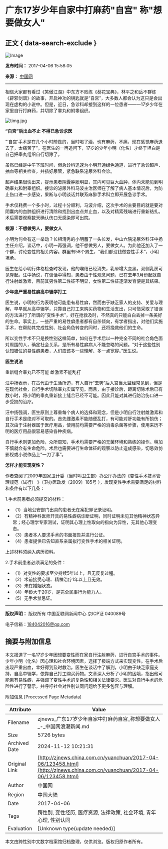 # 广东17岁少年自家中打麻药"自宫" 称"想要做女人"

## 正文 { data-search-exclude }


![Image](http://zjnews.china.com.cn/d/file/p/2019-07-19/aa6145972892949ceefea566ff6b4dc4.png)

**发布时间：** 2017-04-06 15:58:05

**来源：** [中国网](http://)

---

相信大家都有看过《笑傲江湖》中东方不败练《葵花宝典》，林平之和岳不群练《辟邪剑谱》的故事，开启神功的钥匙就是“自宫”，大多数人都会认为这只是会出现在虚构的小说中。但是，近日，急诊科却接到这样的一位患者——一17岁少年在家里自行打麻药，并切除了睾丸和附睾组织。

![timg.jpg](http://zjnews.china.com.cn/d/file/yuanchuan/2017-04-06/02cf0c01f08c4a4eb038098cb2176968.jpg)

**“自宫”后出血不止 不得已急诊求医**

“‘自宫’手术是在几个小时前做的，当时喝了酒，也有麻药，不痛，现在感觉麻药退去了，太痛苦了”，在医生的一再追问下，17岁的少年小明（化名）才终于坦白是自己把睾丸组织自行切除了。

虽然已经是中午下班时间，但急诊科迅速为小明开通绿色通道，进行了急诊超声、抽血等相关检查，并插好尿管，紧急联系泌尿外科会诊。

超声结果很快出来，提示患者阴囊肿胀明显，其内可见巨大血肿，体内未能见到明确睾丸和附睾组织。接诊的泌尿外科马波主治医师在了解了病人基本情况后，为防止伤口进一步感染，果断与小明谈话并联系麻醉手术科立即开展急诊手术。

手术仅耗费一个多小时，过程十分顺利，马波介绍，这次手术的主要目的就是要对阴囊内的血肿组织进行清除和找到出血点并止血，以及对精索残端进行重新结扎。术后需要观察数天确认伤口无感染即可出院。

**根源：不想做男人，要做女人**

小明为何会有这一举动？长相清秀的小明蓄了一头长发，中山六院泌尿外科汪中扬主任介绍，谈话中，小明一再强调，他不想做男人，要做女人。为此他还加入了一个群，讨论变性的相关内容。群里有58个男生，“我们都没钱做变性手术”，小明坦承。

医生在给小明行体格检查时发现，他的喉结已经消失，乳晕增大变黑，双侧乳房可见隆起。汪中扬说，在谈话中得知，患者由于性观念问题，已在去年3月份起就自行注射雌激素，目前其男性第二性征不明显，女性第二性征逐渐发育便是其结果。

**少年患严重易性癖高中辍学打工**

医生说，小明的行为表明他可能患有易性癖，然而由于缺乏家人的支持、关爱与理解，早早就从高中辍学，只靠自己打工来购买药物和生活支出，只可惜采取了错误的方法进行了所谓的“变性手术”，好在抢救及时，不然真的只能白白丢掉一条美好的生命。事实上，一些严重的易性癖患者都有自杀倾向，有学者指出，对他们实施手术，在帮助其完成性别、社会角色转变的同时，还将挽救他们的生命。

所以变性手术不只是换性别这样简单，如何在手术后以一种完全不同的社会角色面对周围的人，确定社会关系，是所有易性癖病人不能忽略的问题。“对于这些性别认知错位的易性癖患者，人们应该多一些理解、多一点宽容。”医生说。

**医生说法**

重新缝合睾丸已不可能 雌激素不能乱打

汪中扬表示，在古代由于生活所迫，有人自行“去势”后入宫当太监经常见到，但是在现代社会，自行手术切除睾丸实属罕见。而且，由于接诊后，距离切除术后已有数小时，将小明的睾丸重新接上缝合已经不可能。因此只能对其进行防治伤口进一步受损的治疗。

汪中扬强调，医生原则上尊重每个病人的选择和观念，但是小明自行注射雌激素和自行手术是绝对不可取的。首先雌激素不能随便乱打，有可能对肝功能有所损伤；其次由于注射器属于医疗用品，使用前均需要严格的消毒杀菌等步骤，使用来历不明的医疗用品很容易感染各种疾病。

自行手术则更加危险，众所周知，手术均需要严格的无菌环境和熟练的操作。稍加不慎就会有生命危险。术后也需要进行生命体征的观察以防止造成感染，切忌效仿影视或小说作品上“一刀了事”。

**怎样才能实现变性？**

作者查阅了2009年国家卫计委（当时叫卫生部）办公厅办法的《变性手术技术管理规范（试行） 》（卫办医政发〔2009〕185号 ），发现变性手术需要满足的材料和条件有以下几条：

1.手术前患者必须提交的材料：
   - （1）当地公安部门出具的患者无在案犯罪记录证明。
   - （2）有精神科医师开具的易性癖病诊断证明，同时证明未见其他精神状态异常；经心理学专家测试，证明其心理上性取向的指向为异性，无其他心理变态。
   - （3）患者本人要求手术的书面报告并进行公证。
   - （4）患者提供已告知直系亲属拟行变性手术的相关证明。
   
   上述材料须纳入病历资料。

2.手术前患者必须满足的条件：
   - （1）对变性的要求至少持续5年以上，且无反复过程。
   - （2）术前接受心理、精神治疗1年以上且无效。
   - （3）未在婚姻状态。
   - （4）年龄大于20岁，是完全民事行为能力人。
   - （5）无手术禁忌证。

---

**版权声明：** 版权所有 中国互联网新闻中心 京ICP证 040089号

电子信箱：184042016@qq.com

## 摘要与附加信息

<!-- tcd_abstract -->
本文报道了一名17岁少年因想要变性而在家自行注射麻药，进行自宫手术的事件。少年小明（化名）因心理和社会环境因素，选择了极端方式来实现变性。在手术后出现严重出血，幸好得到及时救治。医生在谈话中了解到，小明由于缺乏家庭支持，自高中辍学，依靠自己打工购买药物。文章深入分析了小明的困境，指出他可能患有易性癖，并强调了变性手术的复杂性和相关法律要求。医生对自行手术的危险性进行了警示，并呼吁社会对性别认同问题给予更多包容与理解。
<!-- tcd_abstract_end -->

附加信息 [Processed Page Metadata]

| Attribute       | Value                                  |
|-----------------|----------------------------------------|
| Filename        | zjnews_广东17岁少年自家中打麻药自宫_称想要做女人_-_中国网浪潮新闻.md                             |
| Size            | 5726 bytes                           |
| Archived Date   | 2024-11-12 10:21:31                             |
| Original Link   | [http://zjnews.china.com.cn/yuanchuan/2017-04-06/123458.html](http://zjnews.china.com.cn/yuanchuan/2017-04-06/123458.html)                       |
| Author          | 中国网                               |
| Region          | 中国大陆                               |
| Date            | 2017-04-06                                 |
| Tags            | 跨性别, 变性经历, 医疗资源, 法律政策, 社会环境, 青年心理, 性别认同                                 |
| Evaluation            | [Unknown type(update needed)]                                 |
<!-- tcd_table_end -->

本文由跨性别中文数字档案馆归档整理，仅供浏览。版权归原作者所有。
